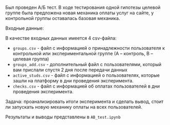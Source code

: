 Был проведен А/Б тест. В ходе тестирования одной гипотезы целевой группе была предложена новая механика оплаты услуг на сайте, у контрольной группы оставалась базовая механика.

Входные данные:

В качестве входных данных имеется 4 csv-файла:

* `groups.csv` - файл с информацией о принадлежности пользователя к контрольной или экспериментальной группе (А – контроль, B – целевая группа) 
* `groups_add.csv` - дополнительный файл с пользователями, который вам прислали спустя 2 дня после передачи данных
* `active_studs.csv` - файл с информацией о пользователях, которые зашли на платформу в дни проведения эксперимента. 
* `checks.csv` - файл с информацией об оплатах пользователей в дни проведения эксперимента. 

Задача: проанализировать итоги эксперимента и сделать вывод, стоит ли запускать новую механику оплаты на всех пользователей.

Результаты и выводы представлены в `AB_test.ipynb`
